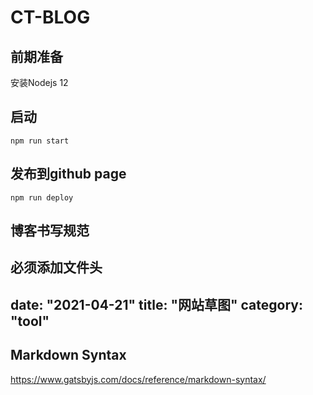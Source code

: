 CT-BLOG
=======

## 前期准备

安装Nodejs 12

## 启动
```shell script
npm run start
```

## 发布到github page
```shell script
npm run deploy
```

## 博客书写规范
必须添加文件头
---
date: "2021-04-21"
title: "网站草图"
category: "tool"
---

## Markdown Syntax
https://www.gatsbyjs.com/docs/reference/markdown-syntax/